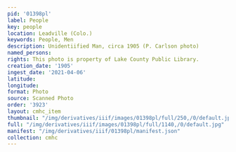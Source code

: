 ```yaml
---
pid: '01398pl'
label: People
key: people
location: Leadville (Colo.)
keywords: People, Men
description: Unidentiified Man, circa 1905 (P. Carlson photo)
named_persons: 
rights: This photo is property of Lake County Public Library.
creation_date: '1905'
ingest_date: '2021-04-06'
latitude: 
longitude: 
format: Photo
source: Scanned Photo
order: '3923'
layout: cmhc_item
thumbnail: "/img/derivatives/iiif/images/01398pl/full/250,/0/default.jpg"
full: "/img/derivatives/iiif/images/01398pl/full/1140,/0/default.jpg"
manifest: "/img/derivatives/iiif/01398pl/manifest.json"
collection: cmhc
---
```

